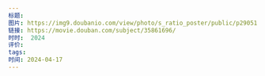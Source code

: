 ```yaml
---
标题: 
图片: https://img9.doubanio.com/view/photo/s_ratio_poster/public/p2905107716.webp
链接: https://movie.douban.com/subject/35861696/
时时:  2024
评价: 
tags: 
时间: 2024-04-17
---
```


